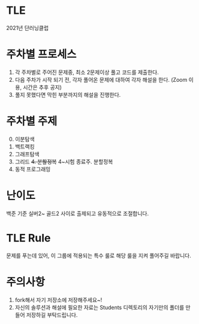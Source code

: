 # TLE
2021년 단러닝클럽
# 주차별 프로세스
1. 각 주차별로 주어진 문제중, 최소 2문제이상 풀고 코드를 제출한다.
2. 다음 주차가 시작 되기 전, 각자 풀어온 문제에 대하여 각자 해설을 한다. (Zoom 이용, 시간은 추후 공지)
3. 풀지 못했다면 막힌 부분까지의 해설을 진행한다. 
# 주차별 주제
0. 이분탐색
1. 백트랙킹
2. 그래프탐색
3. 그리드
~~4. 분할정복~~
4~시험 종료주. 분할정복
5. 동적 프로그래밍
# 난이도
백준 기준 실버2~ 골드2 사이로 출제되고 유동적으로 조절합니다. 
# TLE Rule
문제를 푸는데 있어, 이 그룹에 적용되는 특수 룰로 해당 룰을 지켜 풀어주길 바랍니다.
# 주의사항
1. fork해서 자기 저장소에 저장해주세요~!
2. 자신의 솔루션과 해설에 필요한 자료는 Students 디렉토리의 자기만의 폴더를 만들어 저장하길 부탁드립니다.
